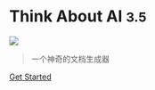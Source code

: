 <!-- _coverpage.md -->
# Think About AI <small>3.5</small>

![ ](/docs/5.png5)

>一个神奇的文档生成器

<!-- [GitHub](https://github.com/docsify/docsify) -->
[Get Started](README)

<!-- ![](logo.png) -->


<!-- background color -->
